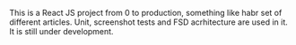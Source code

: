 This is a React JS project from 0 to production, something like habr set of different articles. Unit, screenshot tests and FSD acrhitecture are used in it. It is still under development.  
